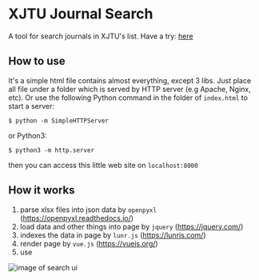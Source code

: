 # XJTU Journal Search

A tool for search journals in XJTU's list.
Have a try: [here](https://hehuan2112.github.io/XJTU-Journal-Search/)

## How to use

It's a simple html file contains almost everything, except 3 libs.
Just place all file under a folder which is served by HTTP server (e.g Apache, Nginx, etc).
Or use the following Python command in the folder of `index.html` to start a server:

    $ python -m SimpleHTTPServer

or Python3:

    $ python3 -m http.server

then you can access this little web site on `localhost:8000`

## How it works

1. parse xlsx files into json data by `openpyxl` (https://openpyxl.readthedocs.io/)
2. load data and other things into page by `jquery` (https://jquery.com/)
3. indexes the data in page by `lunr.js` (https://lunrjs.com/)
4. render page by `vue.js` (https://vuejs.org/)
5. use

![image of search ui](https://github.com/hehuan2112/XJTU-Journal-Search/blob/master/static/img/cover.png?raw=true)
